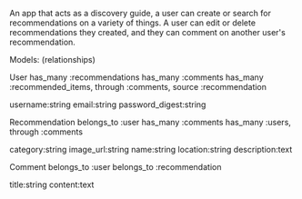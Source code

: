 An app that acts as a discovery guide, a user can create or search for recommendations on a variety of things. A user can edit or delete recommendations they created, and they can comment on another user's recommendation.

Models: (relationships)

User
  has_many :recommendations
  has_many :comments
  has_many :recommended_items, through :comments, source :recommendation

  username:string
  email:string
  password_digest:string

Recommendation
  belongs_to :user
  has_many :comments
  has_many :users, through :comments

  category:string
  image_url:string
  name:string
  location:string
  description:text

Comment
  belongs_to :user
  belongs_to :recommendation

  title:string
  content:text
